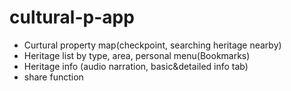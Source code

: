 # cultural-p-app
- Curtural property map(checkpoint, searching heritage nearby)
- Heritage list by type, area, personal menu(Bookmarks)
- Heritage info (audio narration, basic&detailed info tab)
- share function
